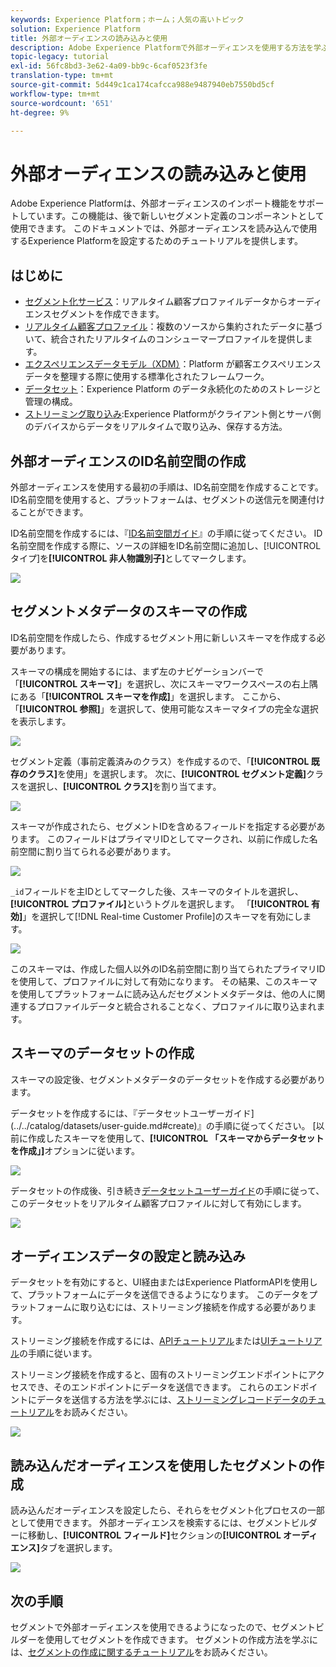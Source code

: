```yaml
---
keywords: Experience Platform；ホーム；人気の高いトピック
solution: Experience Platform
title: 外部オーディエンスの読み込みと使用
description: Adobe Experience Platformで外部オーディエンスを使用する方法を学ぶには、このチュートリアルに従ってください。
topic-legacy: tutorial
exl-id: 56fc8bd3-3e62-4a09-bb9c-6caf0523f3fe
translation-type: tm+mt
source-git-commit: 5d449c1ca174cafcca988e9487940eb7550bd5cf
workflow-type: tm+mt
source-wordcount: '651'
ht-degree: 9%

---
```


# 外部オーディエンスの読み込みと使用

Adobe Experience Platformは、外部オーディエンスのインポート機能をサポートしています。この機能は、後で新しいセグメント定義のコンポーネントとして使用できます。 このドキュメントでは、外部オーディエンスを読み込んで使用するExperience Platformを設定するためのチュートリアルを提供します。

## はじめに

- [ セグメント化サービス](../home.md)：リアルタイム顧客プロファイルデータからオーディエンスセグメントを作成できます。
- [リアルタイム顧客プロファイル](../../profile/home.md)：複数のソースから集約されたデータに基づいて、統合されたリアルタイムのコンシューマープロファイルを提供します。
- [エクスペリエンスデータモデル（XDM）](../../xdm/home.md)：Platform が顧客エクスペリエンスデータを整理する際に使用する標準化されたフレームワーク。
- [データセット](../../catalog/datasets/overview.md)：Experience Platform のデータ永続化のためのストレージと管理の構成。
- [ストリーミング取り込み](../../ingestion/streaming-ingestion/overview.md):Experience Platformがクライアント側とサーバ側のデバイスからデータをリアルタイムで取り込み、保存する方法。

## 外部オーディエンスのID名前空間の作成

外部オーディエンスを使用する最初の手順は、ID名前空間を作成することです。 ID名前空間を使用すると、プラットフォームは、セグメントの送信元を関連付けることができます。

ID名前空間を作成するには、『[ID名前空間ガイド](../../identity-service/namespaces.md#manage-namespaces)』の手順に従ってください。 ID名前空間を作成する際に、ソースの詳細をID名前空間に追加し、[!UICONTROL タイプ]を&#x200B;**[!UICONTROL 非人物識別子]**&#x200B;としてマークします。

![](../images/tutorials/external-audiences/identity-namespace-info.png)

## セグメントメタデータのスキーマの作成

ID名前空間を作成したら、作成するセグメント用に新しいスキーマを作成する必要があります。

スキーマの構成を開始するには、まず左のナビゲーションバーで「**[!UICONTROL スキーマ]**」を選択し、次にスキーマワークスペースの右上隅にある「**[!UICONTROL スキーマを作成]**」を選択します。 ここから、「**[!UICONTROL 参照]**」を選択して、使用可能なスキーマタイプの完全な選択を表示します。

![](../images/tutorials/external-audiences/create-schema-browse.png)

セグメント定義（事前定義済みのクラス）を作成するので、「**[!UICONTROL 既存のクラス]**&#x200B;を使用」を選択します。 次に、**[!UICONTROL セグメント定義]**&#x200B;クラスを選択し、**[!UICONTROL クラス]**&#x200B;を割り当てます。

![](../images/tutorials/external-audiences/assign-class.png)

スキーマが作成されたら、セグメントIDを含めるフィールドを指定する必要があります。 このフィールドはプライマリIDとしてマークされ、以前に作成した名前空間に割り当てられる必要があります。

![](../images/tutorials/external-audiences/mark-primary-identifier.png)

`_id`フィールドを主IDとしてマークした後、スキーマのタイトルを選択し、**[!UICONTROL プロファイル]**&#x200B;というトグルを選択します。 「**[!UICONTROL 有効]**」を選択して[!DNL Real-time Customer Profile]のスキーマを有効にします。

![](../images/tutorials/external-audiences/schema-profile.png)

このスキーマは、作成した個人以外のID名前空間に割り当てられたプライマリIDを使用して、プロファイルに対して有効になります。 その結果、このスキーマを使用してプラットフォームに読み込んだセグメントメタデータは、他の人に関連するプロファイルデータと統合されることなく、プロファイルに取り込まれます。

## スキーマのデータセットの作成

スキーマの設定後、セグメントメタデータのデータセットを作成する必要があります。

データセットを作成するには、『データセットユーザーガイド](../../catalog/datasets/user-guide.md#create)』の手順に従ってください。 [以前に作成したスキーマを使用して、**[!UICONTROL 「スキーマからデータセットを作成」]**&#x200B;オプションに従います。

![](../images/tutorials/external-audiences/select-schema.png)

データセットの作成後、引き続き[データセットユーザーガイド](../../catalog/datasets/user-guide.md#enable-profile)の手順に従って、このデータセットをリアルタイム顧客プロファイルに対して有効にします。

![](../images/tutorials/external-audiences/dataset-profile.png)

## オーディエンスデータの設定と読み込み

データセットを有効にすると、UI経由またはExperience PlatformAPIを使用して、プラットフォームにデータを送信できるようになります。 このデータをプラットフォームに取り込むには、ストリーミング接続を作成する必要があります。

ストリーミング接続を作成するには、[APIチュートリアル](../../sources/tutorials/api/create/streaming/http.md)または[UIチュートリアル](../../sources/tutorials/ui/create/streaming/http.md)の手順に従います。

ストリーミング接続を作成すると、固有のストリーミングエンドポイントにアクセスでき、そのエンドポイントにデータを送信できます。 これらのエンドポイントにデータを送信する方法を学ぶには、[ストリーミングレコードデータのチュートリアル](../../ingestion/tutorials/streaming-record-data.md#ingest-data)をお読みください。

![](../images/tutorials/external-audiences/get-streaming-endpoint.png)

## 読み込んだオーディエンスを使用したセグメントの作成

読み込んだオーディエンスを設定したら、それらをセグメント化プロセスの一部として使用できます。 外部オーディエンスを検索するには、セグメントビルダーに移動し、**[!UICONTROL フィールド]**&#x200B;セクションの&#x200B;**[!UICONTROL オーディエンス]**&#x200B;タブを選択します。

![](../images/tutorials/external-audiences/external-audiences.png)

## 次の手順

セグメントで外部オーディエンスを使用できるようになったので、セグメントビルダーを使用してセグメントを作成できます。 セグメントの作成方法を学ぶには、[セグメントの作成に関するチュートリアル](./create-a-segment.md)をお読みください。
